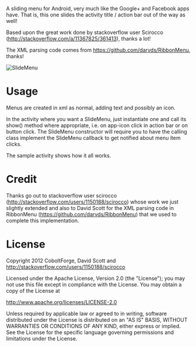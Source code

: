 A sliding menu for Android, very much like the Google+ and Facebook apps have.
That is, this one slides the activity title / action bar out of the way as well!

Based upon the great work done by stackoverflow user Scirocco (http://stackoverflow.com/a/11367825/361413),
thanks a lot!

The XML parsing code comes from https://github.com/darvds/RibbonMenu, thanks!

![SlideMenu](https://github.com/bk138/LibSlideMenu/raw/master/screenshot1.png)


Usage
=====

Menus are created in xml as normal, adding text and possibly an icon.

In the activity where you want a SlideMenu, just instantiate one and call its
show() method where appropriate, i.e. on app-icon click in action bar or on button
click. The SlideMenu constructor will require you to have the calling class implement
the SlideMenu callback to get notified about menu item clicks.

The sample activity shows how it all works.


Credit
======

Thanks go out to stackoverflow user scirocco (http://stackoverflow.com/users/1150188/scirocco)
whose work we just slightly extended and also to David Scott for the XML parsing code in RibbonMenu
(https://github.com/darvds/RibbonMenu) that we used to complete this implementation.


License
=======

Copyright 2012 CoboltForge, David Scott and http://stackoverflow.com/users/1150188/scirocco

Licensed under the Apache License, Version 2.0 (the "License");
you may not use this file except in compliance with the License.
You may obtain a copy of the License at

   http://www.apache.org/licenses/LICENSE-2.0

Unless required by applicable law or agreed to in writing, software
distributed under the License is distributed on an "AS IS" BASIS,
WITHOUT WARRANTIES OR CONDITIONS OF ANY KIND, either express or implied.
See the License for the specific language governing permissions and
limitations under the License.